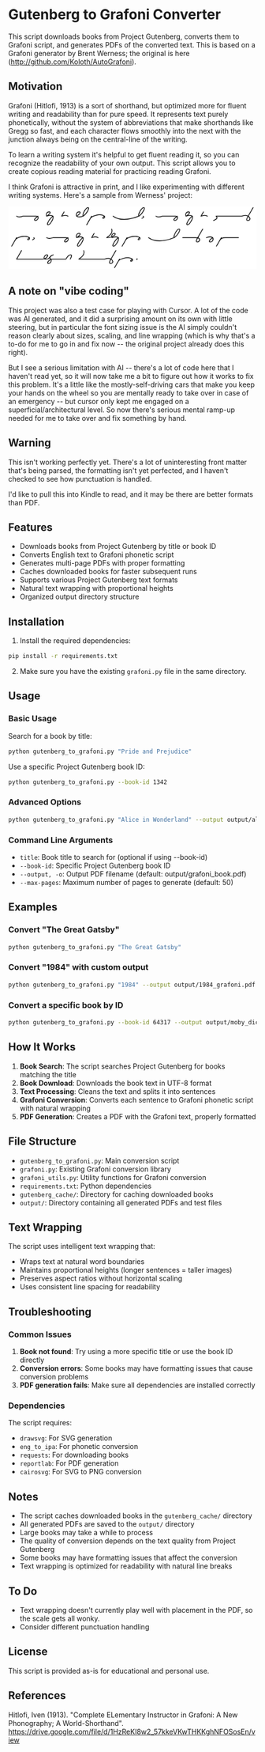 # Gutenberg to Grafoni Converter

This script downloads books from Project Gutenberg, converts them to Grafoni script, and generates PDFs of the converted text.
This is based on a Grafoni generator by Brent Werness; the original is here (http://github.com/Koloth/AutoGrafoni).


## Motivation

Grafoni (Hitlofi, 1913) is a sort of shorthand, but optimized more for fluent writing and readability than for pure speed. It
represents text purely phonetically, without the system of abbreviations that make shorthands like Gregg so
fast, and each character flows smoothly into the next with the junction always being on the central-line of
the writing.

To learn a writing system it's helpful to get fluent reading it, so you can recognize the
readability of your own output. This script allows you to create copious reading material for
practicing reading Grafoni.

I think Grafoni is attractive in print, and I like experimenting with different writing systems.
Here's a sample from Werness' project:

![Grafoni Sample](grafoni_sample.png)


## A note on "vibe coding"

This project was also a test case for playing with Cursor.  A lot of the code was AI generated,
and it did a surprising amount on its own with little steering, but in particular the font sizing issue is 
the AI simply couldn't reason clearly about sizes, scaling, and line wrapping (which is why that's a
to-do for me to go in and fix now -- the original project already does this right).  

But I see a serious limitation with AI -- there's a lot of code here that I haven't read yet, so it 
will now take me a bit to figure out how it works to fix this problem. It's a little like the
mostly-self-driving cars that make you keep your hands on the wheel so you are mentally ready to
take over in case of an emergency -- but cursor only kept me engaged on
a superficial/architectural level. So now there's serious mental ramp-up needed for me to take over
and fix something by hand.

## Warning

This isn't working perfectly yet.  There's a lot of uninteresting front matter that's being parsed,
the formatting isn't yet perfected, and I haven't checked to see how punctuation is handled.

I'd like to pull this into Kindle to read, and it may be there are better formats than PDF.

## Features

- Downloads books from Project Gutenberg by title or book ID
- Converts English text to Grafoni phonetic script
- Generates multi-page PDFs with proper formatting
- Caches downloaded books for faster subsequent runs
- Supports various Project Gutenberg text formats
- Natural text wrapping with proportional heights
- Organized output directory structure

## Installation

1. Install the required dependencies:
```bash
pip install -r requirements.txt
```

2. Make sure you have the existing `grafoni.py` file in the same directory.

## Usage

### Basic Usage

Search for a book by title:
```bash
python gutenberg_to_grafoni.py "Pride and Prejudice"
```

Use a specific Project Gutenberg book ID:
```bash
python gutenberg_to_grafoni.py --book-id 1342
```

### Advanced Options

```bash
python gutenberg_to_grafoni.py "Alice in Wonderland" --output output/alice_grafoni.pdf --max-pages 20
```

### Command Line Arguments

- `title`: Book title to search for (optional if using --book-id)
- `--book-id`: Specific Project Gutenberg book ID
- `--output, -o`: Output PDF filename (default: output/grafoni_book.pdf)
- `--max-pages`: Maximum number of pages to generate (default: 50)

## Examples

### Convert "The Great Gatsby"
```bash
python gutenberg_to_grafoni.py "The Great Gatsby"
```

### Convert "1984" with custom output
```bash
python gutenberg_to_grafoni.py "1984" --output output/1984_grafoni.pdf --max-pages 30
```

### Convert a specific book by ID
```bash
python gutenberg_to_grafoni.py --book-id 64317 --output output/moby_dick_grafoni.pdf
```

## How It Works

1. **Book Search**: The script searches Project Gutenberg for books matching the title
2. **Book Download**: Downloads the book text in UTF-8 format
3. **Text Processing**: Cleans the text and splits it into sentences
4. **Grafoni Conversion**: Converts each sentence to Grafoni phonetic script with natural wrapping
5. **PDF Generation**: Creates a PDF with the Grafoni text, properly formatted

## File Structure

- `gutenberg_to_grafoni.py`: Main conversion script
- `grafoni.py`: Existing Grafoni conversion library
- `grafoni_utils.py`: Utility functions for Grafoni conversion
- `requirements.txt`: Python dependencies
- `gutenberg_cache/`: Directory for caching downloaded books
- `output/`: Directory containing all generated PDFs and test files

## Text Wrapping

The script uses intelligent text wrapping that:
- Wraps text at natural word boundaries
- Maintains proportional heights (longer sentences = taller images)
- Preserves aspect ratios without horizontal scaling
- Uses consistent line spacing for readability

## Troubleshooting

### Common Issues

1. **Book not found**: Try using a more specific title or use the book ID directly
2. **Conversion errors**: Some books may have formatting issues that cause conversion problems
3. **PDF generation fails**: Make sure all dependencies are installed correctly

### Dependencies

The script requires:
- `drawsvg`: For SVG generation
- `eng_to_ipa`: For phonetic conversion
- `requests`: For downloading books
- `reportlab`: For PDF generation
- `cairosvg`: For SVG to PNG conversion

## Notes

- The script caches downloaded books in the `gutenberg_cache/` directory
- All generated PDFs are saved to the `output/` directory
- Large books may take a while to process
- The quality of conversion depends on the text quality from Project Gutenberg
- Some books may have formatting issues that affect the conversion
- Text wrapping is optimized for readability with natural line breaks

## To Do
- Text wrapping doesn't currently play well with placement in the PDF, so the
  scale gets all wonky.
- Consider different punctuation handling


## License

This script is provided as-is for educational and personal use. 

## References

Hitlofi, Iven (1913). "Complete ELementary Instructor in Grafoni: A New Phonography; A World-Shorthand". https://drive.google.com/file/d/1HzReKI8w2_57kkeVKwTHKKghNFOSosEn/view